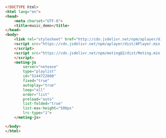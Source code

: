 
<BlogInfo title="20.musicdemo" author="白日梦想猿" pv=0 read_times=0 pre_cost_time=0分34秒 category="vue学习" tag_list="['vue学习']" create_time="2023.01.07 21:18:41" update_time="2023.01.07 21:18:56" />

```html
<!DOCTYPE html>
<html lang="en">
<head>
    <meta charset="UTF-8">
    <title>music_demo</title>
</head>
<body>
    <link rel="stylesheet" href="http://cdn.jsdelivr.net/npm/aplayer/dist/APlayer.min.css">
    <script src="https://cdn.jsdelivr.net/npm/aplayer/dist/APlayer.min.js">
    </script>
    <script src="https://cdn.jsdelivr.net/npm/meting@2/dist/Meting.min.js">
    </script>
    <meting-js
        server="netease"
        type="playlist"
        id="5144722080"
        fixed="true"
        autoplay="true"
        loop="all"
        order="list"
        preload="auto"
        list-folded="true"
        list-max-height="500px"
        lrc-type="1">
    </meting-js>

</body>
</html>
```
